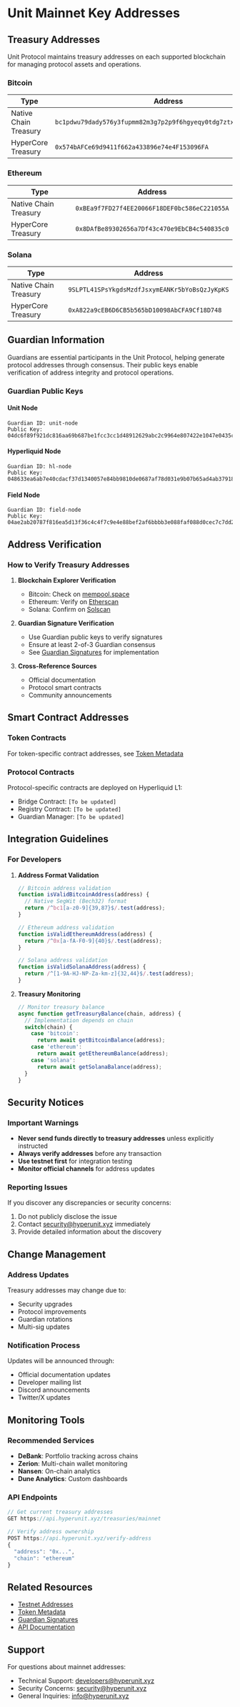 # Unit Mainnet Key Addresses

## Treasury Addresses

Unit Protocol maintains treasury addresses on each supported blockchain for managing protocol assets and operations.

### Bitcoin
| Type | Address |
|------|---------|
| Native Chain Treasury | `bc1pdwu79dady576y3fupmm82m3g7p2p9f6hgyeqy0tdg7ztxg7xrayqlkl8j9` |
| HyperCore Treasury | `0x574bAFCe69d9411f662a433896e74e4F153096FA` |

### Ethereum
| Type | Address |
|------|---------|
| Native Chain Treasury | `0xBEa9f7FD27f4EE20066F18DEF0bc586eC221055A` |
| HyperCore Treasury | `0x8DAfBe89302656a7Df43c470e9EbCB4c540835c0` |

### Solana
| Type | Address |
|------|---------|
| Native Chain Treasury | `9SLPTL41SPsYkgdsMzdfJsxymEANKr5bYoBsQzJyKpKS` |
| HyperCore Treasury | `0xA822a9cEB6D6CB5b565bD10098AbCFA9Cf18D748` |

## Guardian Information

Guardians are essential participants in the Unit Protocol, helping generate protocol addresses through consensus. Their public keys enable verification of address integrity and protocol operations.

### Guardian Public Keys

#### Unit Node
```
Guardian ID: unit-node
Public Key: 04dc6f89f921dc816aa69b687be1fcc3cc1d48912629abc2c9964e807422e1047e0435cb5ba0fa53cb9a57a9c610b4e872a0a2caedda78c4f85ebafcca93524061
```

#### Hyperliquid Node
```
Guardian ID: hl-node
Public Key: 048633ea6ab7e40cdacf37d1340057e84bb9810de0687af78d031e9b07b65ad4ab379180ab55075f5c2ebb96dab30d2c2fab49d5635845327b6a3c27d20ba4755b
```

#### Field Node
```
Guardian ID: field-node
Public Key: 04ae2ab20787f816ea5d13f36c4c4f7c9e4e88bef2af6bbbb3e088faf088d0cec7c7dd28a5e14b7a4e2dfa1cf31e5a5e951e82f37fcea2c1fa8bc3c0fccd1e2ee8
```

## Address Verification

### How to Verify Treasury Addresses

1. **Blockchain Explorer Verification**
   - Bitcoin: Check on [mempool.space](https://mempool.space)
   - Ethereum: Verify on [Etherscan](https://etherscan.io)
   - Solana: Confirm on [Solscan](https://solscan.io)

2. **Guardian Signature Verification**
   - Use Guardian public keys to verify signatures
   - Ensure at least 2-of-3 Guardian consensus
   - See [Guardian Signatures](/developers/api/generate-address/guardian-signatures) for implementation

3. **Cross-Reference Sources**
   - Official documentation
   - Protocol smart contracts
   - Community announcements

## Smart Contract Addresses

### Token Contracts
For token-specific contract addresses, see [Token Metadata](/developers/key-addresses/mainnet/token-metadata)

### Protocol Contracts
Protocol-specific contracts are deployed on Hyperliquid L1:
- Bridge Contract: `[To be updated]`
- Registry Contract: `[To be updated]`
- Guardian Manager: `[To be updated]`

## Integration Guidelines

### For Developers

1. **Address Format Validation**
   ```javascript
   // Bitcoin address validation
   function isValidBitcoinAddress(address) {
     // Native SegWit (Bech32) format
     return /^bc1[a-z0-9]{39,87}$/.test(address);
   }
   
   // Ethereum address validation
   function isValidEthereumAddress(address) {
     return /^0x[a-fA-F0-9]{40}$/.test(address);
   }
   
   // Solana address validation
   function isValidSolanaAddress(address) {
     return /^[1-9A-HJ-NP-Za-km-z]{32,44}$/.test(address);
   }
   ```

2. **Treasury Monitoring**
   ```javascript
   // Monitor treasury balance
   async function getTreasuryBalance(chain, address) {
     // Implementation depends on chain
     switch(chain) {
       case 'bitcoin':
         return await getBitcoinBalance(address);
       case 'ethereum':
         return await getEthereumBalance(address);
       case 'solana':
         return await getSolanaBalance(address);
     }
   }
   ```

## Security Notices

### Important Warnings
- **Never send funds directly to treasury addresses** unless explicitly instructed
- **Always verify addresses** before any transaction
- **Use testnet first** for integration testing
- **Monitor official channels** for address updates

### Reporting Issues
If you discover any discrepancies or security concerns:
1. Do not publicly disclose the issue
2. Contact security@hyperunit.xyz immediately
3. Provide detailed information about the discovery

## Change Management

### Address Updates
Treasury addresses may change due to:
- Security upgrades
- Protocol improvements
- Guardian rotations
- Multi-sig updates

### Notification Process
Updates will be announced through:
- Official documentation updates
- Developer mailing list
- Discord announcements
- Twitter/X updates

## Monitoring Tools

### Recommended Services
- **DeBank**: Portfolio tracking across chains
- **Zerion**: Multi-chain wallet monitoring
- **Nansen**: On-chain analytics
- **Dune Analytics**: Custom dashboards

### API Endpoints
```javascript
// Get current treasury addresses
GET https://api.hyperunit.xyz/treasuries/mainnet

// Verify address ownership
POST https://api.hyperunit.xyz/verify-address
{
  "address": "0x...",
  "chain": "ethereum"
}
```

## Related Resources

- [Testnet Addresses](/developers/key-addresses/testnet)
- [Token Metadata](/developers/key-addresses/mainnet/token-metadata)
- [Guardian Signatures](/developers/api/generate-address/guardian-signatures)
- [API Documentation](/developers/api)

## Support

For questions about mainnet addresses:
- Technical Support: developers@hyperunit.xyz
- Security Concerns: security@hyperunit.xyz
- General Inquiries: info@hyperunit.xyz